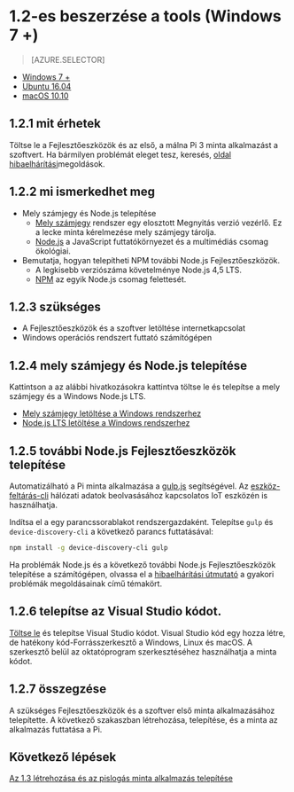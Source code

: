 <properties
 pageTitle="Eszközökhöz (Windows 7 +) |} Microsoft Azure"
 description="Töltse le és a szükséges eszközök és a Pi első minta alkalmazáshoz szoftver telepítése Windows 7 vagy újabb verziók."
 services="iot-hub"
 documentationCenter=""
 authors="shizn"
 manager="timlt"
 tags=""
 keywords=""/>

<tags
 ms.service="iot-hub"
 ms.devlang="multiple"
 ms.topic="article"
 ms.tgt_pltfrm="na"
 ms.workload="na"
 ms.date="10/21/2016"
 ms.author="xshi"/>

# <a name="12-get-the-tools-windows-7-"></a>1.2-es beszerzése a tools (Windows 7 +) 

> [AZURE.SELECTOR]
- [Windows 7 +](iot-hub-raspberry-pi-kit-node-lesson1-get-the-tools-win32.md)
- [Ubuntu 16.04](iot-hub-raspberry-pi-kit-node-lesson1-get-the-tools-ubuntu.md)
- [macOS 10.10](iot-hub-raspberry-pi-kit-node-lesson1-get-the-tools-mac.md)

## <a name="121-what-you-will-do"></a>1.2.1 mit érhetek

Töltse le a Fejlesztőeszközök és az első, a málna Pi 3 minta alkalmazást a szoftvert. Ha bármilyen problémát eleget tesz, keresés, [oldal hibaelhárítási](iot-hub-raspberry-pi-kit-node-troubleshooting.md)megoldások.

## <a name="122-what-you-will-learn"></a>1.2.2 mi ismerkedhet meg
- Mely számjegy és Node.js telepítése
  - [Mely számjegy](https://git-scm.com) rendszer egy elosztott Megnyitás verzió vezérlő. Ez a lecke minta kérelmezése mely számjegy tárolja.
  - [Node.js](https://nodejs.org/en/) a JavaScript futtatókörnyezet és a multimédiás csomag ökológiai.
- Bemutatja, hogyan telepítheti NPM további Node.js Fejlesztőeszközök.
  - A legkisebb verziószáma követelménye Node.js 4,5 LTS.
  - [NPM](https://www.npmjs.com) az egyik Node.js csomag felettesét.

## <a name="123-what-you-need"></a>1.2.3 szükséges

- A Fejlesztőeszközök és a szoftver letöltése internetkapcsolat
- Windows operációs rendszert futtató számítógépen

## <a name="124-install-git-and-nodejs"></a>1.2.4 mely számjegy és Node.js telepítése

Kattintson a az alábbi hivatkozásokra kattintva töltse le és telepítse a mely számjegy és a Windows Node.js LTS.

- [Mely számjegy letöltése a Windows rendszerhez](https://git-scm.com/download/win/)
- [Node.js LTS letöltése a Windows rendszerhez](https://nodejs.org/en/)

## <a name="125-install-additional-nodejs-development-tools"></a>1.2.5 további Node.js Fejlesztőeszközök telepítése

Automatizálható a Pi minta alkalmazása a [gulp.js](http://gulpjs.com) segítségével. Az [eszköz-feltárás-cli](https://github.com/Azure/device-discovery-cli) hálózati adatok beolvasásához kapcsolatos IoT eszközén is használhatja.

Indítsa el a egy parancssorablakot rendszergazdaként. Telepítse `gulp` és `device-discovery-cli` a következő parancs futtatásával:

```bash
npm install -g device-discovery-cli gulp
```
    
Ha problémák Node.js és a következő további Node.js Fejlesztőeszközök telepítése a számítógépen, olvassa el a [hibaelhárítási útmutató](iot-hub-raspberry-pi-kit-node-troubleshooting.md) a gyakori problémák megoldásainak című témakört.

## <a name="126-install-visual-studio-code"></a>1.2.6 telepítse az Visual Studio kódot.

[Töltse le](https://code.visualstudio.com/docs/setup/windows) és telepítse Visual Studio kódot. Visual Studio kód egy hozza létre, de hatékony kód-Forrásszerkesztő a Windows, Linux és macOS. A szerkesztő belül az oktatóprogram szerkesztéséhez használhatja a minta kódot.

## <a name="127-summary"></a>1.2.7 összegzése

A szükséges Fejlesztőeszközök és a szoftver első minta alkalmazásához telepítette. A következő szakaszban létrehozása, telepítése, és a minta az alkalmazás futtatása a Pi.

## <a name="next-steps"></a>Következő lépések

[Az 1.3 létrehozása és az pislogás minta alkalmazás telepítése](iot-hub-raspberry-pi-kit-node-lesson1-deploy-blink-app.md)
